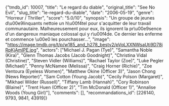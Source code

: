 {"tmdb_id": 10007, "title": "Le regard du diable", "original_title": "See No Evil", "slug_title": "le-regard-du-diable", "date": "2006-05-19", "genre": "Horreur / Thriller", "score": "5.0/10", "synopsis": "Un groupe de jeunes d\u00e9linquants nettoie un h\u00f4tel pour s'acquitter de leur travail communautaire. Malheureusement pour eux, ils ignorent la pr\u00e9sence d'un dangereux maniaque colossal qui y r\u00f4de. Ce dernier les enferme et commence \u00e0 les pourchasser...", "image": "https://image.tmdb.org/t/p/w185_and_h278_bestv2/pVqLXXNWsaUti9D78jRpKjAmIPE.jpg", "actors": ["Michael J. Pagan (Tye)", "Samantha Noble (Kira)", "Glenn Thomas Jacobs (Jacob Goodnight)", "Christina Vidal (Christine)", "Steven Vidler (Williams)", "Rachael Taylor (Zoe)", "Luke Pegler (Michael)", "Penny McNamee (Melissa)", "Craig Horner (Richie)", "Zoe Ventoura (Eyeless Women)", "Matthew Okine (Officer 3)", "Jason Chong (News Reporter)", "Sam Cotton (Young Jacob)", "Cecily Polson (Margaret)", "Mikhael Wilder (Russell)", "Tiffany Lamb (Hannah)", "Cory Robinson (Blaine)", "Trent Huen (Officer 2)", "Tim McDonald (Officer 1)", "Annalise Woods (Young Girl)"], "comments": [], "recommandations_id": [226140, 9793, 9841, 43919]}